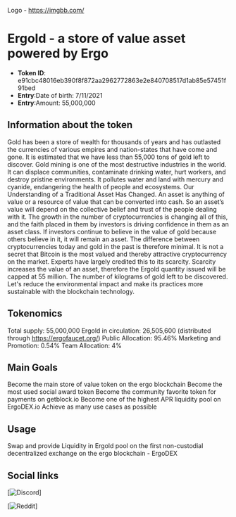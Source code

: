 Logo - https://imgbb.com/

# Ergold - a store of value asset powered by Ergo


- **Token ID**: 	e91cbc48016eb390f8f872aa2962772863e2e840708517d1ab85e57451f91bed
- **Entry**:Date of birth: 	7/11/2021
- **Entry**:Amount: 	55,000,000

## Information about the token

Gold has been a store of wealth for thousands of years and has outlasted the currencies of various empires and nation-states that have come and gone. It is estimated that we have less than 55,000 tons of gold left to discover. Gold mining is one of the most destructive industries in the world. It can displace communities, contaminate drinking water, hurt workers, and destroy pristine environments. It pollutes water and land with mercury and cyanide, endangering the health of people and ecosystems.
Our Understanding of a Traditional Asset Has Changed.
An asset is anything of value or a resource of value that can be converted into cash. So an asset’s value will depend on the collective belief and trust of the people dealing with it. 
The growth in the number of cryptocurrencies is changing all of this, and the faith placed in them by investors is driving confidence in them as an asset class. If investors continue to believe in the value of gold because others believe in it, it will remain an asset. The difference between cryptocurrencies today and gold in the past is therefore minimal.
It is not a secret that Bitcoin is the most valued and thereby attractive cryptocurrency on the market. Experts have largely credited this to its scarcity. 
Scarcity increases the value of an asset, therefore the Ergold quantity issued will be capped at 55 million. The number of kilograms of gold left to be discovered. 
Let's reduce the environmental impact and make its practices more sustainable with the blockchain technology.

## Tokenomics

Total supply: 55,000,000 
Ergold in circulation: 26,505,600 (distributed through https://ergofaucet.org/)
Public Allocation: 95.46%
Marketing and Promotion: 0.54%
Team Allocation: 4%

## Main Goals

Become the main store of value token on the ergo blockchain
Become the most used social award token
Become the community favorite token for payments on getblock.io
Become one of the highest APR liquidity pool on ErgoDEX.io
Achieve as many use cases as possible

## Usage

Swap and provide Liquidity in Ergold pool on the first non-custodial decentralized exchange on the ergo blockchain - ErgoDEX

## Social links

[![Discord](https://discord.gg/f5k2rTCFrN)]

[![Reddit](https://www.reddit.com/r/ergold/)]

